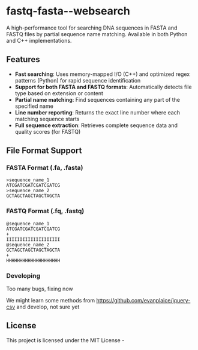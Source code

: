 # fastq-fasta--websearch


A high-performance tool for searching DNA sequences in FASTA and FASTQ files by partial sequence name matching. Available in both Python and C++ implementations.

## Features

- **Fast searching**: Uses memory-mapped I/O (C++) and optimized regex patterns (Python) for rapid sequence identification
- **Support for both FASTA and FASTQ formats**: Automatically detects file type based on extension or content
- **Partial name matching**: Find sequences containing any part of the specified name
- **Line number reporting**: Returns the exact line number where each matching sequence starts
- **Full sequence extraction**: Retrieves complete sequence data and quality scores (for FASTQ)

## File Format Support

### FASTA Format (.fa, .fasta)
```
>sequence_name_1
ATCGATCGATCGATCGATCG
>sequence_name_2
GCTAGCTAGCTAGCTAGCTA
```

### FASTQ Format (.fq, .fastq)
```
@sequence_name_1
ATCGATCGATCGATCGATCG
+
IIIIIIIIIIIIIIIIIIII
@sequence_name_2
GCTAGCTAGCTAGCTAGCTA
+
HHHHHHHHHHHHHHHHHHHH
```

### Developing

Too many bugs, fixing now

We might learn some methods from https://github.com/evanplaice/jquery-csv and develop, not sure yet

## License

This project is licensed under the MIT License -
